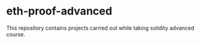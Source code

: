 # eth-proof-advanced
 This repository contains  projects carried out while taking solidity advanced course.
